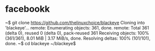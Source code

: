 # facebookk
~$ git clone https://github.com/thelinuxchoice/blackeye  Cloning into 'blackeye'... remote: Enumerating objects: 361, done. remote: Total 361 (delta 0), reused 0 (delta 0), pack-reused 361 Receiving objects: 100% (361/361), 8.01 MiB | 3.17 MiB/s, done. Resolving deltas: 100% (101/101), done.  ~$ cd blackeye  ~/blackeye$
